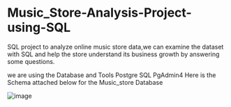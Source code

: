 # Music_Store-Analysis-Project-using-SQL
SQL project to analyze online music store data,we can examine the dataset with SQL and help the store understand its business growth by answering some questions.

we are using the Database and Tools
Postgre SQL
PgAdmin4
Here is the Schema attached below for the Music_store Database


![image](https://github.com/sumit985/Music_Store-Analysis-Project-using-SQL/assets/87483053/9025081d-a3d6-43a1-be3c-cbb529ec83ba)

